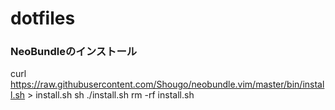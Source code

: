 # dotfiles
### NeoBundleのインストール
curl https://raw.githubusercontent.com/Shougo/neobundle.vim/master/bin/install.sh > install.sh
sh ./install.sh
rm -rf install.sh
